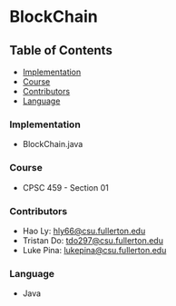 # BlockChain

## Table of Contents
- [Implementation](#implementation)
- [Course](#course)
- [Contributors](#contributors)
- [Language](#language)

### Implementation
- BlockChain.java

### Course
- CPSC 459 - Section 01

### Contributors
- Hao Ly: hly66@csu.fullerton.edu
- Tristan Do: tdo297@csu.fullerton.edu
- Luke Pina: lukepina@csu.fullerton.edu

### Language
- Java


